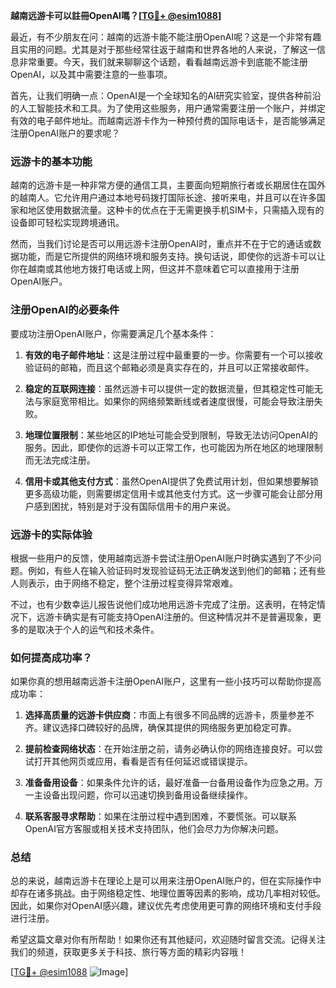 **越南远游卡可以註冊OpenAI嗎？[[TG💪+ @esim1088](https://t.me/s/esim1088)]**

最近，有不少朋友在问：越南的远游卡能不能注册OpenAI呢？这是一个非常有趣且实用的问题。尤其是对于那些经常往返于越南和世界各地的人来说，了解这一信息非常重要。今天，我们就来聊聊这个话题，看看越南远游卡到底能不能注册OpenAI，以及其中需要注意的一些事项。

首先，让我们明确一点：OpenAI是一个全球知名的AI研究实验室，提供各种前沿的人工智能技术和工具。为了使用这些服务，用户通常需要注册一个账户，并绑定有效的电子邮件地址。而越南远游卡作为一种预付费的国际电话卡，是否能够满足注册OpenAI账户的要求呢？

### **远游卡的基本功能**

越南的远游卡是一种非常方便的通信工具，主要面向短期旅行者或长期居住在国外的越南人。它允许用户通过本地号码拨打国际长途、接听来电，并且可以在许多国家和地区使用数据流量。这种卡的优点在于无需更换手机SIM卡，只需插入现有的设备即可轻松实现跨境通讯。

然而，当我们讨论是否可以用远游卡注册OpenAI时，重点并不在于它的通话或数据功能，而是它所提供的网络环境和服务支持。换句话说，即使你的远游卡可以让你在越南或其他地方拨打电话或上网，但这并不意味着它可以直接用于注册OpenAI账户。

### **注册OpenAI的必要条件**

要成功注册OpenAI账户，你需要满足几个基本条件：

1. **有效的电子邮件地址**：这是注册过程中最重要的一步。你需要有一个可以接收验证码的邮箱，而且这个邮箱必须是真实存在的，并且可以正常接收邮件。
   
2. **稳定的互联网连接**：虽然远游卡可以提供一定的数据流量，但其稳定性可能无法与家庭宽带相比。如果你的网络频繁断线或者速度很慢，可能会导致注册失败。

3. **地理位置限制**：某些地区的IP地址可能会受到限制，导致无法访问OpenAI的服务。因此，即使你的远游卡可以正常工作，也可能因为所在地区的地理限制而无法完成注册。

4. **信用卡或其他支付方式**：虽然OpenAI提供了免费试用计划，但如果想要解锁更多高级功能，则需要绑定信用卡或其他支付方式。这一步骤可能会让部分用户感到困扰，特别是对于没有国际信用卡的用户来说。

### **远游卡的实际体验**

根据一些用户的反馈，使用越南远游卡尝试注册OpenAI账户时确实遇到了不少问题。例如，有些人在输入验证码时发现验证码无法正确发送到他们的邮箱；还有些人则表示，由于网络不稳定，整个注册过程变得异常艰难。

不过，也有少数幸运儿报告说他们成功地用远游卡完成了注册。这表明，在特定情况下，远游卡确实是有可能支持OpenAI注册的。但这种情况并不是普遍现象，更多的是取决于个人的运气和技术条件。

### **如何提高成功率？**

如果你真的想用越南远游卡注册OpenAI账户，这里有一些小技巧可以帮助你提高成功率：

1. **选择高质量的远游卡供应商**：市面上有很多不同品牌的远游卡，质量参差不齐。建议选择口碑较好的品牌，确保其提供的网络服务更加稳定可靠。

2. **提前检查网络状态**：在开始注册之前，请务必确认你的网络连接良好。可以尝试打开其他网页或应用，看看是否有任何延迟或错误提示。

3. **准备备用设备**：如果条件允许的话，最好准备一台备用设备作为应急之用。万一主设备出现问题，你可以迅速切换到备用设备继续操作。

4. **联系客服寻求帮助**：如果在注册过程中遇到困难，不要慌张。可以联系OpenAI官方客服或相关技术支持团队，他们会尽力为你解决问题。

### **总结**

总的来说，越南远游卡在理论上是可以用来注册OpenAI账户的，但在实际操作中却存在诸多挑战。由于网络稳定性、地理位置等因素的影响，成功几率相对较低。因此，如果你对OpenAI感兴趣，建议优先考虑使用更可靠的网络环境和支付手段进行注册。

希望这篇文章对你有所帮助！如果你还有其他疑问，欢迎随时留言交流。记得关注我们的频道，获取更多关于科技、旅行等方面的精彩内容哦！

[[TG💪+ @esim1088](https://t.me/s/esim1088) ![Image](https://i.postimg.cc/4NQfJmqS/Snipaste-2025-05-13-00-14-12.png)]